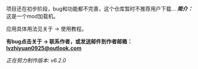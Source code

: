 项目还在初步阶段，bug和功能都不完善，这个仓库暂时不推荐用户下载...
***简介：***
这是一个mod加载机。

应用具体用法见关于 -> 使用教程。

**有bug点击关于 -> 联系作者，或发送邮件到作者邮箱：lvzhiyuan0925@outlook.com**

_正在努力制作版本: v6.2.0_
